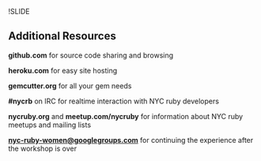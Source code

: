 !SLIDE

## Additional Resources

**github.com** for source code sharing and browsing

**heroku.com** for easy site hosting

**gemcutter.org** for all your gem needs

**#nycrb** on IRC for realtime interaction with NYC ruby developers

**nycruby.org** and **meetup.com/nycruby** for information about NYC ruby meetups and mailing lists

**nyc-ruby-women@googlegroups.com** for continuing the experience after the workshop is over

